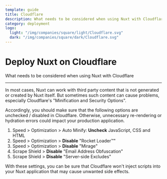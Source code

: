 ```yaml
---
template: guide
title: Cloudflare
description: What needs to be considered when using Nuxt with Cloudflare
category: deployment
logo:
  light: "/img/companies/square/light/Cloudflare.svg"
  dark: "/img/companies/square/dark/Cloudflare.svg"
---
```

# Deploy Nuxt on Cloudflare

What needs to be considered when using Nuxt with Cloudflare

---

In most cases, Nuxt can work with third party content that is not generated or created by Nuxt itself. But sometimes such content can cause problems, especially Cloudflare's "Minification and Security Options".

Accordingly, you should make sure that the following options are unchecked / disabled in Cloudflare. Otherwise, unnecessary re-rendering or hydration errors could impact your production application.

1. Speed > Optimization > Auto Minify: **Uncheck** JavaScript, CSS and HTML
2. Speed > Optimization > **Disable** "Rocket Loader™"
3. Speed > Optimization > **Disable** "Mirage"
4. Scrape Shield > **Disable** "Email Address Obfuscation"
5. Scrape Shield > **Disable** "Server-side Excludes"

With these settings, you can be sure that Cloudflare won't inject scripts into your Nuxt application that may cause unwanted side effects.
